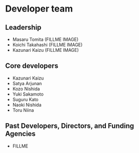 # Developer team

## Leadership

- Masaru Tomita (FILLME IMAGE)
- Koichi Takahashi (FILLME IMAGE)
- Kazunari Kaizu (FILLME IMAGE)

## Core developers

- Kazunari Kaizu
- Satya Arjunan
- Kozo Nishida
- Yuki Sakamoto
- Suguru Kato
- Naoki Nishida
- Toru Niina
 
## Past Developers, Directors, and Funding Agencies

- FILLME